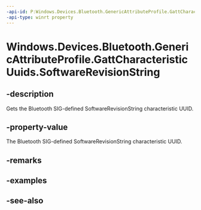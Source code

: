```yaml
---
-api-id: P:Windows.Devices.Bluetooth.GenericAttributeProfile.GattCharacteristicUuids.SoftwareRevisionString
-api-type: winrt property
---
```


<!-- Property syntax
public System.Guid SoftwareRevisionString { get; }
-->

# Windows.Devices.Bluetooth.GenericAttributeProfile.GattCharacteristicUuids.SoftwareRevisionString

## -description
Gets the Bluetooth SIG-defined SoftwareRevisionString characteristic UUID.

## -property-value
The Bluetooth SIG-defined SoftwareRevisionString characteristic UUID.

## -remarks

## -examples

## -see-also
